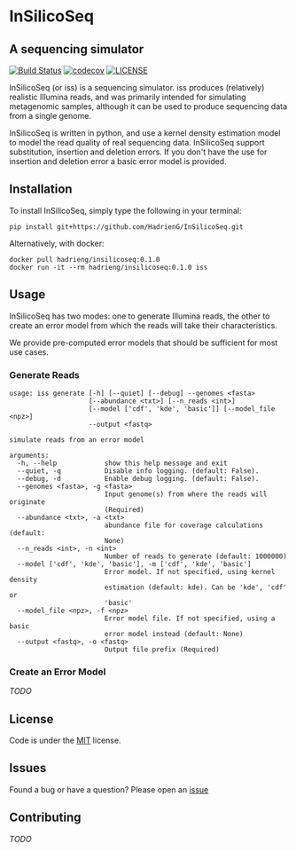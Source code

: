 # InSilicoSeq
## A sequencing simulator

[![Build Status](https://travis-ci.org/HadrienG/InSilicoSeq.svg?branch=master)](https://travis-ci.org/HadrienG/InSilicoSeq)
[![codecov](https://codecov.io/gh/HadrienG/InSilicoSeq/branch/master/graph/badge.svg)](https://codecov.io/gh/HadrienG/InSilicoSeq)
[![LICENSE](https://img.shields.io/badge/license-MIT-lightgrey.svg)](LICENSE)

InSilicoSeq (or iss) is a sequencing simulator. iss produces
(relatively) realistic Illumina reads, and was primarily intended for
simulating metagenomic samples, although it can be used to produce sequencing
data from a single genome.

InSilicoSeq is written in python, and use a kernel density estimation model to
model the read quality of real sequencing data. InSilicoSeq support
substitution, insertion and deletion errors. If you don't have the use for
insertion and deletion error a basic error model is provided.

## Installation

To install InSilicoSeq, simply type the following in your terminal:

`pip install git+https://github.com/HadrienG/InSilicoSeq.git`

Alternatively, with docker:

```shell
docker pull hadrieng/insilicoseq:0.1.0
docker run -it --rm hadrieng/insilicoseq:0.1.0 iss
```

## Usage

InSilicoSeq has two modes: one to generate Illumina reads, the other to create
an error model from which the reads will take their characteristics.

We provide pre-computed error models that should be sufficient for most use
cases.

### Generate Reads

```
usage: iss generate [-h] [--quiet] [--debug] --genomes <fasta>
                    [--abundance <txt>] [--n_reads <int>]
                    [--model ['cdf', 'kde', 'basic']] [--model_file <npz>]
                    --output <fastq>

simulate reads from an error model

arguments:
  -h, --help            show this help message and exit
  --quiet, -q           Disable info logging. (default: False).
  --debug, -d           Enable debug logging. (default: False).
  --genomes <fasta>, -g <fasta>
                        Input genome(s) from where the reads will originate
                        (Required)
  --abundance <txt>, -a <txt>
                        abundance file for coverage calculations (default:
                        None)
  --n_reads <int>, -n <int>
                        Number of reads to generate (default: 1000000)
  --model ['cdf', 'kde', 'basic'], -m ['cdf', 'kde', 'basic']
                        Error model. If not specified, using kernel density
                        estimation (default: kde). Can be 'kde', 'cdf' or
                        'basic'
  --model_file <npz>, -f <npz>
                        Error model file. If not specified, using a basic
                        error model instead (default: None)
  --output <fastq>, -o <fastq>
                        Output file prefix (Required)
```

### Create an Error Model

*TODO*

## License

Code is under the [MIT](LICENSE) license.

## Issues

Found a bug or have a question? Please open an [issue](https://github.com/HadrienG/InSilicoSeq/issues)

## Contributing

*TODO*

